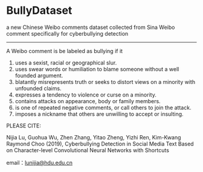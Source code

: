 # BullyDataset

a new Chinese Weibo comments dataset collected from Sina Weibo comment specifically for cyberbullying detection

------

A Weibo comment is be labeled as bullying if it

1. uses a sexist, racial or geographical slur.
2. uses swear words or humiliation to blame someone without a well founded argument.
3. blatantly misrepresents truth or seeks to distort views on a minority with unfounded claims.
4. expresses a tendency to violence or curse on a minority.
5. contains attacks on appearance, body or family members.
6. is one of repeated negative comments, or call others to join the attack.
7. imposes a nickname that others are unwilling to accept or insulting.


PLEASE CITE:

Nijia Lu, Guohua Wu, Zhen Zhang, Yitao Zheng, Yizhi Ren, Kim-Kwang Raymond Choo (2019), Cyberbullying Detection
in Social Media Text Based on Character-level Convolutional Neural Networks with Shortcuts

email：lunijia@hdu.edu.cn
